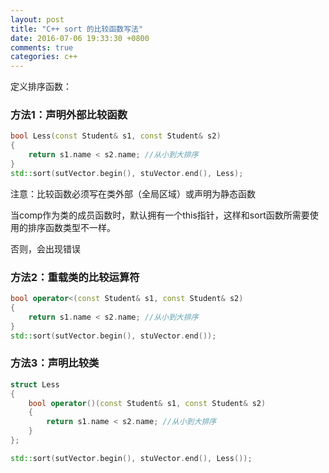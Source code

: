 ```yaml
---
layout: post
title: "C++ sort 的比较函数写法"
date: 2016-07-06 19:33:30 +0800
comments: true
categories: c++
---
```


定义排序函数：

### 方法1：声明外部比较函数

``` c++
bool Less(const Student& s1, const Student& s2)
{
    return s1.name < s2.name; //从小到大排序
}
std::sort(sutVector.begin(), stuVector.end(), Less);
```
<!--more-->

注意：比较函数必须写在类外部（全局区域）或声明为静态函数

当comp作为类的成员函数时，默认拥有一个this指针，这样和sort函数所需要使用的排序函数类型不一样。

否则，会出现错误

### 方法2：重载类的比较运算符

``` c++
bool operator<(const Student& s1, const Student& s2)
{
    return s1.name < s2.name; //从小到大排序
}
std::sort(sutVector.begin(), stuVector.end());
```

### 方法3：声明比较类

```c++
struct Less
{
    bool operator()(const Student& s1, const Student& s2)
    {
        return s1.name < s2.name; //从小到大排序
    }
};

std::sort(sutVector.begin(), stuVector.end(), Less());
```

